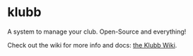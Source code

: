 klubb
=====

A system to manage your club. Open-Source and everything!

Check out the wiki for more info and docs: [the Klubb Wiki](https://github.com/nyfagel/klubb/wiki).
